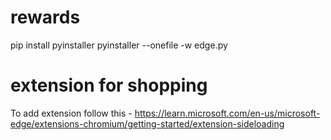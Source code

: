 # rewards

pip install pyinstaller
pyinstaller --onefile -w edge.py



# extension for shopping
To add extension follow this - https://learn.microsoft.com/en-us/microsoft-edge/extensions-chromium/getting-started/extension-sideloading
